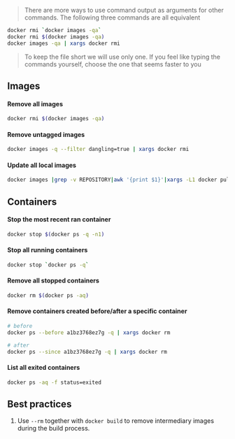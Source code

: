 > There are more ways to use command output as arguments for other commands.
> The following three commands are all equivalent
```bash
docker rmi `docker images -qa`
docker rmi $(docker images -qa)
docker images -qa | xargs docker rmi
```
> To keep the file short we will use only one. If you feel like typing the commands yourself, choose the one that seems faster to you

## Images

#### Remove all images
```bash
docker rmi $(docker images -qa)
```

#### Remove untagged images
```bash
docker images -q --filter dangling=true | xargs docker rmi
```

#### Update all local images
```bash
docker images |grep -v REPOSITORY|awk '{print $1}'|xargs -L1 docker pull
```

## Containers

#### Stop the most recent ran container
```bash
docker stop $(docker ps -q -n1)
```

#### Stop all running containers
```bash
docker stop `docker ps -q`
```

#### Remove all stopped containers
```bash
docker rm $(docker ps -aq)
```

#### Remove containers created before/after a specific container
```bash
# before
docker ps --before a1bz3768ez7g -q | xargs docker rm

# after
docker ps --since a1bz3768ez7g -q | xargs docker rm
```

#### List all exited containers
```bash
docker ps -aq -f status=exited
```

## Best practices

1. Use `--rm` together with `docker build` to remove intermediary images during the build process.
